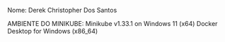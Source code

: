 Nome: Derek Christopher Dos Santos

AMBIENTE DO MINIKUBE: Minikube v1.33.1 on Windows 11 (x64) Docker Desktop for Windows (x86_64)
